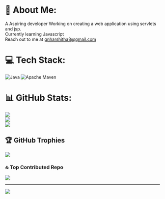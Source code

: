 # 💫 About Me:
A Aspiring developer
Working on creating a web application using servlets and jsp.<br>Currently learning Javascript<br>Reach out to me at gnharshitha8@gmail.com


# 💻 Tech Stack:
![Java](https://img.shields.io/badge/java-%23ED8B00.svg?style=for-the-badge&logo=openjdk&logoColor=white) ![Apache Maven](https://img.shields.io/badge/Apache%20Maven-C71A36?style=for-the-badge&logo=Apache%20Maven&logoColor=white)
# 📊 GitHub Stats:
![](https://github-readme-stats.vercel.app/api?username=gnharshitha&theme=dark&hide_border=false&include_all_commits=true&count_private=true)<br/>
![](https://github-readme-streak-stats.herokuapp.com/?user=gnharshitha&theme=dark&hide_border=false)<br/>
![](https://github-readme-stats.vercel.app/api/top-langs/?username=gnharshitha&theme=dark&hide_border=false&include_all_commits=true&count_private=true&layout=compact)

## 🏆 GitHub Trophies
![](https://github-profile-trophy.vercel.app/?username=gnharshitha&theme=radical&no-frame=false&no-bg=true&margin-w=4)

### 🔝 Top Contributed Repo
![](https://github-contributor-stats.vercel.app/api?username=gnharshitha&limit=5&theme=dark&combine_all_yearly_contributions=true)

---
[![](https://visitcount.itsvg.in/api?id=gnharshitha&icon=0&color=0)](https://visitcount.itsvg.in)

<!-- Proudly created with GPRM ( https://gprm.itsvg.in ) -->
